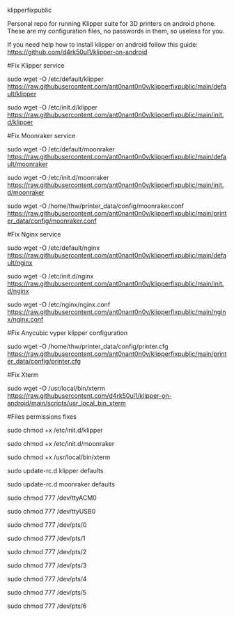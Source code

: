 klipperfixpublic

Personal repo for running Klipper suite for 3D printers on android phone. These are my configuration files, no passwords in them, so useless for you.

If you need help how to install klipper on android follow this guide: https://github.com/d4rk50ul1/klipper-on-android

#Fix Klipper service

sudo wget -O /etc/default/klipper https://raw.githubusercontent.com/ant0nant0n0v/klipperfixpublic/main/default/klipper

sudo wget -O /etc/init.d/klipper https://raw.githubusercontent.com/ant0nant0n0v/klipperfixpublic/main/init.d/klipper

#Fix Moonraker service

sudo wget -O /etc/default/moonraker https://raw.githubusercontent.com/ant0nant0n0v/klipperfixpublic/main/default/moonraker

sudo wget -O /etc/init.d/moonraker https://raw.githubusercontent.com/ant0nant0n0v/klipperfixpublic/main/init.d/moonraker

sudo wget -O /home/thw/printer_data/config/moonraker.conf https://raw.githubusercontent.com/ant0nant0n0v/klipperfixpublic/main/printer_data/config/moonraker.conf

#Fix Nginx service

sudo wget -O /etc/default/nginx https://raw.githubusercontent.com/ant0nant0n0v/klipperfixpublic/main/default/nginx

sudo wget -O /etc/init.d/nginx https://raw.githubusercontent.com/ant0nant0n0v/klipperfixpublic/main/init.d/nginx

sudo wget -O /etc/nginx/nginx.conf https://raw.githubusercontent.com/ant0nant0n0v/klipperfixpublic/main/nginx/nginx.conf

#Fix Anycubic vyper klipper configuration

sudo wget -O /home/thw/printer_data/config/printer.cfg https://raw.githubusercontent.com/ant0nant0n0v/klipperfixpublic/main/printer_data/config/printer.cfg

#Fix Xterm

sudo wget -O /usr/local/bin/xterm https://raw.githubusercontent.com/d4rk50ul1/klipper-on-android/main/scripts/usr_local_bin_xterm

#Files permissions fixes

sudo chmod +x /etc/init.d/klipper

sudo chmod +x /etc/init.d/moonraker

sudo chmod +x /usr/local/bin/xterm

sudo update-rc.d klipper defaults

sudo update-rc.d moonraker defaults

sudo chmod 777 /dev/ttyACM0

sudo chmod 777 /dev/ttyUSB0

sudo chmod 777 /dev/pts/0

sudo chmod 777 /dev/pts/1

sudo chmod 777 /dev/pts/2

sudo chmod 777 /dev/pts/3

sudo chmod 777 /dev/pts/4

sudo chmod 777 /dev/pts/5

sudo chmod 777 /dev/pts/6
